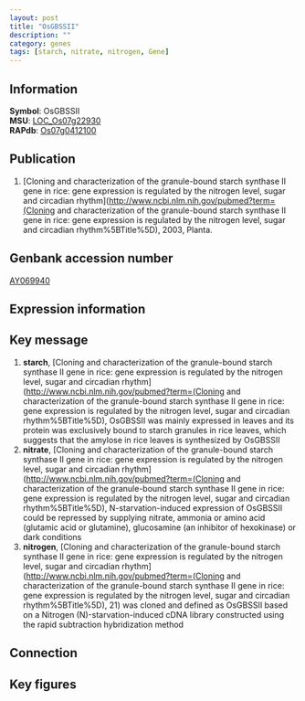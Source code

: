 ```yaml
---
layout: post
title: "OsGBSSII"
description: ""
category: genes
tags: [starch, nitrate, nitrogen, Gene]
---
```


## Information
__Symbol__: OsGBSSII  
__MSU__: [LOC_Os07g22930](http://rice.plantbiology.msu.edu/cgi-bin/ORF_infopage.cgi?orf=LOC_Os07g22930)  
__RAPdb__: [Os07g0412100](http://rapdb.dna.affrc.go.jp/viewer/gbrowse_details/irgsp1?name=Os07g0412100)  

## Publication
1. [Cloning and characterization of the granule-bound starch synthase II gene in rice: gene expression is regulated by the nitrogen level, sugar and circadian rhythm](http://www.ncbi.nlm.nih.gov/pubmed?term=(Cloning and characterization of the granule-bound starch synthase II gene in rice: gene expression is regulated by the nitrogen level, sugar and circadian rhythm%5BTitle%5D), 2003, Planta.

## Genbank accession number
[AY069940](http://www.ncbi.nlm.nih.gov/nuccore/AY069940)

## Expression information

## Key message
1. __starch__, [Cloning and characterization of the granule-bound starch synthase II gene in rice: gene expression is regulated by the nitrogen level, sugar and circadian rhythm](http://www.ncbi.nlm.nih.gov/pubmed?term=(Cloning and characterization of the granule-bound starch synthase II gene in rice: gene expression is regulated by the nitrogen level, sugar and circadian rhythm%5BTitle%5D),  OsGBSSII was mainly expressed in leaves and its protein was exclusively bound to starch granules in rice leaves, which suggests that the amylose in rice leaves is synthesized by OsGBSSII
2. __nitrate__, [Cloning and characterization of the granule-bound starch synthase II gene in rice: gene expression is regulated by the nitrogen level, sugar and circadian rhythm](http://www.ncbi.nlm.nih.gov/pubmed?term=(Cloning and characterization of the granule-bound starch synthase II gene in rice: gene expression is regulated by the nitrogen level, sugar and circadian rhythm%5BTitle%5D),  N-starvation-induced expression of OsGBSSII could be repressed by supplying nitrate, ammonia or amino acid (glutamic acid or glutamine), glucosamine (an inhibitor of hexokinase) or dark conditions
3. __nitrogen__, [Cloning and characterization of the granule-bound starch synthase II gene in rice: gene expression is regulated by the nitrogen level, sugar and circadian rhythm](http://www.ncbi.nlm.nih.gov/pubmed?term=(Cloning and characterization of the granule-bound starch synthase II gene in rice: gene expression is regulated by the nitrogen level, sugar and circadian rhythm%5BTitle%5D), 21) was cloned and defined as OsGBSSII based on a Nitrogen (N)-starvation-induced cDNA library constructed using the rapid subtraction hybridization method

## Connection

## Key figures


